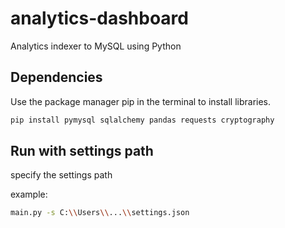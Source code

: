 # analytics-dashboard

Analytics indexer to MySQL using Python

## Dependencies

Use the package manager pip in the terminal to install libraries.

```bash
pip install pymysql sqlalchemy pandas requests cryptography
```

## Run with settings path

specify the settings path

example:
```bash
main.py -s C:\\Users\\...\\settings.json
```